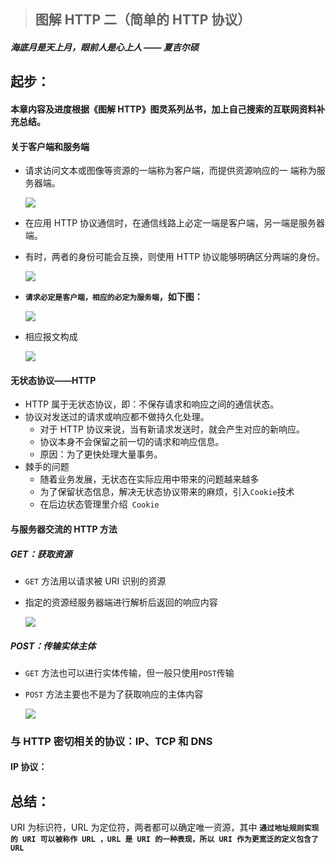 > ## 图解 HTTP 二（简单的 HTTP 协议）

##### 海底月是天上月，眼前人是心上人 —— 夏吉尔硕

## 起步：

#### 本章内容及进度根据《图解 HTTP》图灵系列丛书，加上自己搜索的互联网资料补充总结。

#### **关于客户端和服务端**

- 请求访问文本或图像等资源的一端称为客户端，而提供资源响应的一
  端称为服务器端。

  ![](https://p6-juejin.byteimg.com/tos-cn-i-k3u1fbpfcp/c2bfb19456894fc1a1612c1a48cfd900~tplv-k3u1fbpfcp-watermark.image)

- 在应用 HTTP 协议通信时，在通信线路上必定一端是客户端，另一端是服务器端。
- 有时，两者的身份可能会互换，则使用 HTTP 协议能够明确区分两端的身份。

  ![](https://p3-juejin.byteimg.com/tos-cn-i-k3u1fbpfcp/1ff4b519bd2d45d0b282121868a319ba~tplv-k3u1fbpfcp-watermark.image)

- **`请求必定是客户端，相应的必定为服务端`，如下图：**

  ![](https://p1-juejin.byteimg.com/tos-cn-i-k3u1fbpfcp/a56483b3e8754777a6c39f30b9595c7f~tplv-k3u1fbpfcp-watermark.image)

- 相应报文构成

  ![](https://p9-juejin.byteimg.com/tos-cn-i-k3u1fbpfcp/c755dbfa219043d6b46e59be23df2957~tplv-k3u1fbpfcp-watermark.image)

#### **无状态协议——HTTP**

- HTTP 属于无状态协议，即：不保存请求和响应之间的通信状态。
- 协议对发送过的请求或响应都不做持久化处理。
  - 对于 HTTP 协议来说，当有新请求发送时，就会产生对应的新响应。
  - 协议本身不会保留之前一切的请求和响应信息。
  - 原因：为了更快处理大量事务。
- 棘手的问题
  - 随着业务发展，无状态在实际应用中带来的问题越来越多
  - 为了保留状态信息，解决无状态协议带来的麻烦，引入`Cookie`技术
  - 在后边状态管理里介绍` Cookie`

#### **与服务器交流的 HTTP 方法**

##### GET：获取资源

- `GET` 方法用以请求被 URI 识别的资源
- 指定的资源经服务器端进行解析后返回的响应内容

  ![](https://p9-juejin.byteimg.com/tos-cn-i-k3u1fbpfcp/e6cbc77530964c78bec97d5c7143dd18~tplv-k3u1fbpfcp-watermark.image)

##### POST：传输实体主体

- `GET` 方法也可以进行实体传输，但一般只使用`POST`传输
- `POST` 方法主要也不是为了获取响应的主体内容

  ![](https://p1-juejin.byteimg.com/tos-cn-i-k3u1fbpfcp/aa6d529fa2c74c2996ec4d899e1db23f~tplv-k3u1fbpfcp-watermark.image)

### **与 HTTP 密切相关的协议：IP、TCP 和 DNS**

#### IP 协议：

## 总结：

URI 为标识符，URL 为定位符，两者都可以确定唯一资源，其中 **`通过地址规则实现的 URI 可以被称作 URL ，URL 是 URI 的一种表现，所以 URI 作为更宽泛的定义包含了 URL`**
